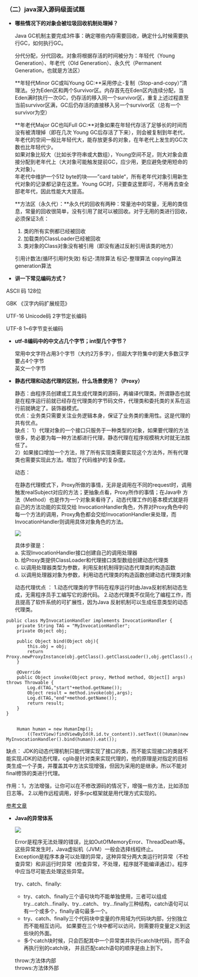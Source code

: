 ### （二）java深入源码级面试题

* **哪些情况下的对象会被垃圾回收机制处理掉？**

	Java GC机制主要完成3件事：确定哪些内存需要回收，确定什么时候需要执行GC，如何执行GC。
	
	分代分配，分代回收。对象将根据存活的时间被分为：年轻代（Young Generation）、年老代（Old Generation）、永久代（Permanent Generation，也就是方法区）
	
	**年轻代Minor GC或叫Young GC:**采用停止-复制（Stop-and-copy）”清理法。分为Eden区和两个Survivor区。内存首先在Eden区内连续分配，当Eden满时执行一次GC，仍存活的移入同一个survivor区，重复上述过程直至当前survivor区满，GC后仍存活的直接移入另一个survivor区（总有一个survivor为空）
	
	**年老代Major GC也叫Full GC:**对象如果在年轻代存活了足够长的时间而没有被清理掉（即在几次 Young GC后存活了下来），则会被复制到年老代，年老代的空间一般比年轻代大，能存放更多的对象，在年老代上发生的GC次数也比年轻代少。</br>
	如果对象比较大（比如长字符串或大数组），Young空间不足，则大对象会直接分配到老年代上（大对象可能触发提前GC，应少用，更应避免使用短命的大对象）。</br>
	年老代中维护一个512 byte的块——”card table“，所有老年代对象引用新生代对象的记录都记录在这里。Young GC时，只要查这里即可，不用再去查全部老年代，因此性能大大提高。
	
	**方法区（永久代）：**永久代的回收有两种：常量池中的常量，无用的类信息，常量的回收很简单，没有引用了就可以被回收。对于无用的类进行回收，必须保证3点：
	
	1. 类的所有实例都已经被回收
	2. 加载类的ClassLoader已经被回收
	3. 类对象的Class对象没有被引用（即没有通过反射引用该类的地方）

	引用计数法(循环引用时失效)  标记-清除算法 标记-整理算法 copying算法 generation算法
	
* **讲一下常见编码方式？**

 ASCII 码  128位
 
 GBK 《汉字内码扩展规范》
 
 UTF-16 Unicode码 2字节定长编码
 
 UTF-8 1~6字节变长编码
 
* **utf-8编码中的中文占几个字节；int型几个字节？**

	常用中文字符占用3个字节（大约2万多字），但超大字符集中的更大多数汉字要占4个字节
	</br>英文一个字节
	
* **静态代理和动态代理的区别，什么场景使用？（Proxy）**

	静态：由程序员创建或工具生成代理类的源码，再编译代理类。所谓静态也就是在程序运行前就已经存在代理类的字节码文件，代理类和委托类的关系在运行前就确定了。装饰器模式。
	</br>优点：业务类只需要关注业务逻辑本身，保证了业务类的重用性。这是代理的共有优点。 
</br>缺点： 
1）代理对象的一个接口只服务于一种类型的对象，如果要代理的方法很多，势必要为每一种方法都进行代理，静态代理在程序规模稍大时就无法胜任了。</br> 
2）如果接口增加一个方法，除了所有实现类需要实现这个方法外，所有代理类也需要实现此方法。增加了代码维护的复杂度。

	动态：

	在静态代理模式下，Proxy所做的事情，无非是调用在不同的request时，调用触发realSubject对应的方法；更抽象点看，Proxy所作的事情；在Java中 方法（Method）也是作为一个对象来看待了，动态代理工作的基本模式就是将自己的方法功能的实现交给 InvocationHandler角色，外界对Proxy角色中的每一个方法的调用，Proxy角色都会交给InvocationHandler来处理，而InvocationHandler则调用具体对象角色的方法。
	
	![](https://ws3.sinaimg.cn/large/006tKfTcgy1fp22kmq4pcj30ku06u74w.jpg) 
	
	具体步骤是： 	
	a. 实现InvocationHandler接口创建自己的调用处理器 </br>
	b. 给Proxy类提供ClassLoader和代理接口类型数组创建动态代理类 </br>
	c. 以调用处理器类型为参数，利用反射机制得到动态代理类的构造函数 </br>
	d. 以调用处理器对象为参数，利用动态代理类的构造函数创建动态代理类对象</br> 
	
	动态代理优点 ：
1.动态代理类的字节码在程序运行时由Java反射机制动态生成，无需程序员手工编写它的源代码。 
2.动态代理类不仅简化了编程工作，而且提高了软件系统的可扩展性，因为Java 反射机制可以生成任意类型的动态代理类。

```
public class MyInvocationHandler implements InvocationHandler {
    private String TAG = "MyInvocationHandler";
    private Object obj;

    public Object bind(Object obj){
        this.obj = obj;
        return Proxy.newProxyInstance(obj.getClass().getClassLoader(),obj.getClass().getInterfaces(),this);
    }
    
    @Override
    public Object invoke(Object proxy, Method method, Object[] args) throws Throwable {
        Log.d(TAG,"start"+method.getName());
        Object result = method.invoke(obj,args);
        Log.d(TAG,"end"+method.getName());
        return result;
    }
}

	
	Human human = new HumanImp();
        ((TextView)findViewById(R.id.tv_content)).setText(((Human)new MyInvocationHandler().bind(human)).eat());
```


   缺点： 
	JDK的动态代理机制只能代理实现了接口的类，而不能实现接口的类就不能实现JDK的动态代理，cglib是针对类来实现代理的，他的原理是对指定的目标类生成一个子类，并覆盖其中方法实现增强，但因为采用的是继承，所以不能对final修饰的类进行代理。	

作用：1，方法增强，让你可以在不修改源码的情况下，增强一些方法，比如添加日志等。
2.以用作远程调用，好多rpc框架就是用代理方式实现的。

[参考文章](http://blog.csdn.net/fengyuzhengfan/article/details/49586277)
	
* **Java的异常体系**

	![](https://ws3.sinaimg.cn/large/006tNc79gy1fp31ljunraj30na0dudlm.jpg)

   Error是程序无法处理的错误，比如OutOfMemoryError、ThreadDeath等。这些异常发生时，Java虚拟机（JVM）一般会选择线程终止。   
	Exception是程序本身可以处理的异常，这种异常分两大类运行时异常（不检查异常）和非运行时异常（检查异常，不处理，程序就不能编译通过）。程序中应当尽可能去处理这些异常。
	
	try、catch、finally:   
	 * try、catch、finally三个语句块均不能单独使用，三者可以组成 try...catch...finally、try...catch、 
    try...finally三种结构，catch语句可以有一个或多个，finally语句最多一个。 
    * try、catch、finally三个代码块中变量的作用域为代码块内部，分别独立而不能相互访问。 
    如果要在三个块中都可以访问，则需要将变量定义到这些块的外面。 
    * 多个catch块时候，只会匹配其中一个异常类并执行catch块代码，而不会再执行别的catch块， 
    并且匹配catch语句的顺序是由上到下。

	throw:方法体内部
	</br>throws:方法体外部


